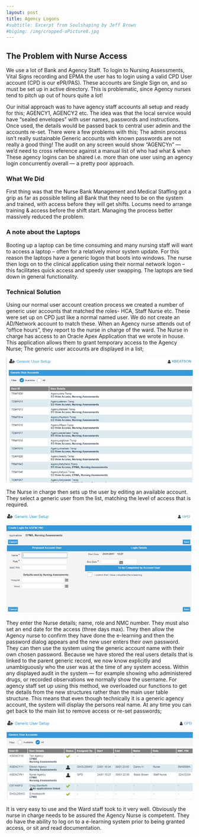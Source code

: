 ```yaml
---
layout: post
title: Agency Logons
#subtitle: Excerpt from Soulshaping by Jeff Brown
#bigimg: /img/cropped-aPicture8.jpg
---
```

## The Problem with Nurse Access

We use a lot of Bank and Agency Staff.
To login to Nursing Assessments, Vital Signs recording and EPMA the user has to login using a valid CPD User account (CPD is our ePR/PAS).
These accounts are Single Sign on, and so must be set up in active directory. This is problematic, since Agency nurses tend to pitch up out of hours quite a lot!

Our initial approach was to have agency staff accounts all setup and ready for this; AGENCY1, AGENCY2 etc.
The idea was that the local service would have “sealed envelopes” with user names, passwords and instructions. Once used, the details would be passed back to central user admin and the accounts re-set. There were a few problems with this;
The admin process isn’t really sustainable
Generic accounts with known passwords are not really a good thing!
The audit on any screen would show “AGENCYn” — we’d need to cross reference against a manual list of who had what & when
These agency logins can be shared i.e. more than one user using an agency login concurrently
overall — a pretty poor approach.

### What We Did
First thing was that the Nurse Bank Management and Medical Staffing got a grip as far as possible telling all Bank that they need to be on the system and trained, with access before they will get shifts. Locums need to arrange training & access  before the shift start.
Managing the process better massively reduced the problem.

### A note about the Laptops
Booting up a laptop can be time consuming and many nursing staff will want to access a laptop – often for a relatively minor system update. For this reason the laptops have a generic logon that boots into windows. The nurse then logs on to the clinical application using their normal network logon – this facilitates quick access and speedy user swapping. The laptops are tied down in general functionality.

### Technical Solution
Using our normal user account creation process we created a number of generic user accounts that matched the roles- HCA, Staff Nurse etc. These were set up on CPD just like a normal named user.
We do not create an AD/Network account to match these.
When an Agency nurse attends out of “office hours”, they report to the nurse in charge of the ward. The Nurse in charge has access to an Oracle Apex Application that we wrote in house. This application allows them to grant temporary access to the Agency Nurse;
The generic user accounts are displayed in a list;

![image](/assets/img/a2aa9c-genuser.jpg)
 
The Nurse in charge then sets up the user by editing an available account. They select a generic user from the list, matching the level of access that is required.

![image](/assets/img/bc65f6-gen11.jpg)
 
They enter the Nurse details; name, role and NMC number. They must also set an end date for the access (three days max). They then allow the Agency nurse to confirm they have done the e-learning and then the password dialog appears and the new user enters their own password.
They can then use the system using the generic account name with their own chosen password.
Because we have stored the real users details that is linked to the parent generic record, we now know explicitly and unambiguously who the user was at the time of any system access.
Within any displayed audit in the system — for example showing who administered drugs, or recorded observations we normally show the username. For agency staff set up using this method, we overloaded our functions to get the details from the new structures rather than the main user table structure. This means that even though technically it is a generic agency account, the system will display the persons real name. 
At any time you can get back to the main list to remove access or re-set passwords;

![image](/assets/img/c883f6-gen10.jpg)

It is very easy to use and the Ward staff took to it very well. Obviously the nurse in charge needs to be assured the Agency Nurse is competent.
They do have the ability to log on to a e-learning system prior to being granted access, or sit and read documentation.
 
